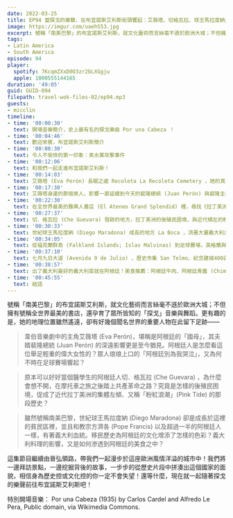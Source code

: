 ```yaml
---
date: 2022-03-25
title: EP94 當探戈的樂聲，在布宜諾斯艾利斯街頭響起：艾薇塔、切格瓦拉、球王馬拉度納走過的城市 ft. 庭院上的故事 晉弘
image: https://imgur.com/uaehS53.jpg
excerpt: 號稱「南美巴黎」的布宜諾斯艾利斯，就文化藝術而言絲毫不遜於歐洲大城；不但擁有號稱全世界最美的書店，還孕育了眾所皆知的「探戈」音樂與舞蹈。這集節目繼續由晉弘領路，我們將一邊拜訪景點，一邊挖掘背後的故事，一步步的從歷史片段中拼湊出這個國家的面貌。現在就一起隨著探戈的樂聲前往布宜諾斯艾利斯吧！
tags:
- Latin America
- South America
episode: 94
player:
  spotify: 7KcqmZXxD0O3zr2bLXGgju
  apple: 1000555144165
duration: '49:05'
guid: GUID-094
filepath: travel-wok-files-02/ep94.mp3
guests:
- micclin
timeline:
- time: '00:00:30'
  text: 開場音樂簡介，史上最有名的探戈樂曲 Por una Cabeza ！
- time: '00:04:46'
  text: 歡迎來賓，布宜諾斯艾利斯簡介
- time: '00:08:30'
  text: 令人不愉快的第一印象：臭水黨攻擊事件
- time: '00:12:06'
  text: 和我們一起走進布宜諾斯艾利斯！
- time: '00:14:03'
  text: 艾薇塔 (Eva Perón) 長眠之處 Recoleta La Recoleta Cemetery ，她的真人真事與時代脈絡
- time: '00:17:30'
  text: 艾薇塔身邊的那個男人，影響一直延續到今天的裴隆總統 (Juan Perón) 與裴隆主義 (Peronism)
- time: '00:22:30'
  text: 在全世界最美的雅典人書店 (El Ateneo Grand Splendid) 裡，尋找《拉丁美洲被切開的血管》 (Open Veins of Latin America) 這本經典著作
- time: '00:27:37'
  text: 切．格瓦拉 (Che Guevara) 發跡的地方，拉丁美洲的後殖民困境，與近代傾左的粉紅浪潮 (Pink Tide)
- time: '00:30:33'
  text: 世紀球王馬拉度納 (Diego Maradona) 成長的地方 La Boca ，流著大量義大利血液的阿根廷
- time: '00:34:05'
  text: 從福克蘭群島 (Falkland Islands; Islas Malvinas) 到足球賽場，英格蘭與阿根廷冤冤相報何時了
- time: '00:37:10'
  text: 七月九日大道 (Avenida 9 de Julio) 、歷史市集 San Telmo、紀念建城400週年的方尖碑 (Obelisco)
- time: '00:38:57'
  text: 出了義大利最好的義大利菜就在阿根廷！美食推薦：阿根廷牛肉、阿根廷青醬 (Chimichurri)、巴塔哥尼亞小羔羊、恩潘納達 (Empanadas)、甜牛奶 (Dulce de Leche) 、馬黛茶 (Mate)、焦糖牛奶夾心餅 (Alfajor)
- time: '00:45:55'
  text: 結語
---
```

號稱「南美巴黎」的布宜諾斯艾利斯，就文化藝術而言絲毫不遜於歐洲大城；不但擁有號稱全世界最美的書店，還孕育了眾所皆知的「探戈」音樂與舞蹈。更有趣的是，她的地理位置雖然遙遠，卻有好幾個聞名世界的重要人物在此留下足跡——

> 韋伯音樂劇中的主角艾薇塔 (Eva Perón)，堪稱是阿根廷的「國母」，其夫婿裴隆總統 (Juan Perón) 的深遠影響更是至今猶見。阿根廷人是怎麼看這位舉足輕重的偉大女性的？眾人琅琅上口的「阿根廷別為我哭泣」，又為何不時在足球賽場響起？

> 原本可以好好當個醫學生的阿根廷人切．格瓦拉 (Che Guevara) ，為什麼會想不開，在摩托車之旅之後踏上共產革命之路？究竟是怎樣的後殖民困境，促成了近代拉丁美洲的集體左傾、又稱「粉紅浪潮」(Pink Tide) 的那段歷史？

> 雖然號稱南美巴黎，世紀球王馬拉度納 (Diego Maradona) 卻是成長於這裡的貧民區裡，並且和教宗方濟各 (Pope Francis) 以及超過一半的阿根廷人一樣，有著義大利血統。移民歷史為阿根廷的文化增添了怎樣的色彩？義大利料理的影響，又是如何滲透到阿根廷的美食之中？

這集節目繼續由晉弘領路，帶我們一起漫步於這座歐洲風情洋溢的城市中！我們將一邊拜訪景點，一邊挖掘背後的故事，一步步的從歷史片段中拼湊出這個國家的面貌，相信身為歷史控或文化控的你一定不會失望！還等什麼，現在就一起隨著探戈的樂聲前往布宜諾斯艾利斯吧！

特別開場音樂： Por una Cabeza (1935) by Carlos Cardel and Alfredo Le Pera, Public domain, via Wikimedia Commons.
